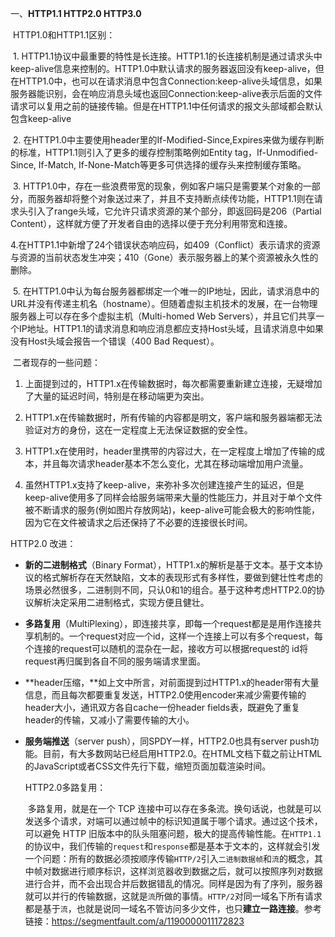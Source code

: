 一、**HTTP1.1  HTTP2.0  HTTP3.0**

​	HTTP1.0和HTTP1.1区别：

​	1. HTTP1.1协议中最重要的特性是长连接。HTTP1.1的长连接机制是通过请求头中keep-alive信息来控制的。HTTP1.0中默认请求的服务器返回没有keep-alive，但在HTTP1.0中，也可以在请求消息中包含Connection:keep-alive头域信息，如果服务器能识别，会在响应消息头域也返回Connection:keep-alive表示后面的文件请求可以复用之前的链接传输。但是在HTTP1.1中任何请求的报文头部域都会默认包含keep-alive

​	2. 在HTTP1.0中主要使用header里的If-Modified-Since,Expires来做为缓存判断的标准，HTTP1.1则引入了更多的缓存控制策略例如Entity tag，If-Unmodified-Since, If-Match, If-None-Match等更多可供选择的缓存头来控制缓存策略。

​	3. HTTP1.0中，存在一些浪费带宽的现象，例如客户端只是需要某个对象的一部分，而服务器却将整个对象送过来了，并且不支持断点续传功能，HTTP1.1则在请求头引入了range头域，它允许只请求资源的某个部分，即返回码是206（Partial Content），这样就方便了开发者自由的选择以便于充分利用带宽和连接。

​	4.在HTTP1.1中新增了24个错误状态响应码，如409（Conflict）表示请求的资源与资源的当前状态发生冲突；410（Gone）表示服务器上的某个资源被永久性的删除。

​	5. 在HTTP1.0中认为每台服务器都绑定一个唯一的IP地址，因此，请求消息中的URL并没有传递主机名（hostname）。但随着虚拟主机技术的发展，在一台物理服务器上可以存在多个虚拟主机（Multi-homed Web Servers），并且它们共享一个IP地址。HTTP1.1的请求消息和响应消息都应支持Host头域，且请求消息中如果没有Host头域会报告一个错误（400 Bad Request）。

​	二者现存的一些问题：

1. 上面提到过的，HTTP1.x在传输数据时，每次都需要重新建立连接，无疑增加了大量的延迟时间，特别是在移动端更为突出。

2.  HTTP1.x在传输数据时，所有传输的内容都是明文，客户端和服务器端都无法验证对方的身份，这在一定程度上无法保证数据的安全性。

3.  HTTP1.x在使用时，header里携带的内容过大，在一定程度上增加了传输的成本，并且每次请求header基本不怎么变化，尤其在移动端增加用户流量。

4.  虽然HTTP1.x支持了keep-alive，来弥补多次创建连接产生的延迟，但是keep-alive使用多了同样会给服务端带来大量的性能压力，并且对于单个文件被不断请求的服务(例如图片存放网站)，keep-alive可能会极大的影响性能，因为它在文件被请求之后还保持了不必要的连接很长时间。

   HTTP2.0 改进：

- **新的二进制格式**（Binary Format），HTTP1.x的解析是基于文本。基于文本协议的格式解析存在天然缺陷，文本的表现形式有多样性，要做到健壮性考虑的场景必然很多，二进制则不同，只认0和1的组合。基于这种考虑HTTP2.0的协议解析决定采用二进制格式，实现方便且健壮。
- **多路复用**（MultiPlexing），即连接共享，即每一个request都是是用作连接共享机制的。一个request对应一个id，这样一个连接上可以有多个request，每个连接的request可以随机的混杂在一起，接收方可以根据request的 id将request再归属到各自不同的服务端请求里面。

- **header压缩，**如上文中所言，对前面提到过HTTP1.x的header带有大量信息，而且每次都要重复发送，HTTP2.0使用encoder来减少需要传输的header大小，通讯双方各自cache一份header fields表，既避免了重复header的传输，又减小了需要传输的大小。

- **服务端推送**（server push），同SPDY一样，HTTP2.0也具有server push功能。目前，有大多数网站已经启用HTTP2.0。在HTML文档下载之前让HTML的JavaScript或者CSS文件先行下载，缩短页面加载渲染时间。

  HTTP2.0多路复用：

  ​	多路复用，就是在一个 TCP 连接中可以存在多条流。换句话说，也就是可以发送多个请求，对端可以通过帧中的标识知道属于哪个请求。通过这个技术，可以避免 HTTP 旧版本中的队头阻塞问题，极大的提高传输性能。在`HTTP1.1`的协议中，我们传输的`request`和`response`都是基本于文本的，这样就会引发一个问题：所有的数据必须按顺序传输`HTTP/2`引入`二进制数据帧`和`流`的概念，其中帧对数据进行顺序标识，这样浏览器收到数据之后，就可以按照序列对数据进行合并，而不会出现合并后数据错乱的情况。同样是因为有了序列，服务器就可以并行的传输数据，这就是`流`所做的事情。`HTTP/2`对同一域名下所有请求都是基于`流`，也就是说同一域名不管访问多少文件，也只**建立一路连接**。参考链接：https://segmentfault.com/a/1190000011172823

  



